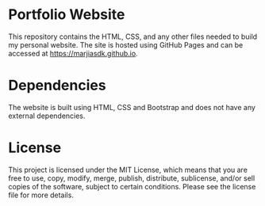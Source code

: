 # Portfolio Website

This repository contains the HTML, CSS, and any other files needed to build my personal website. The site is hosted using GitHub Pages and can be accessed at https://marjiasdk.github.io.

# Dependencies
The website is built using HTML, CSS and Bootstrap and does not have any external dependencies. <br>

# License

This project is licensed under the MIT License, which means that you are free to use, copy, modify, merge, publish, distribute, sublicense, and/or sell copies of the software, subject to certain conditions. Please see the license file for more details.
